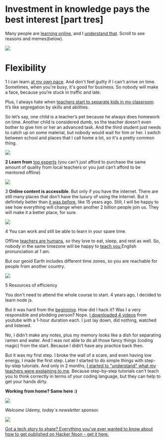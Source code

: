 
# Investment in knowledge pays the best interest [part tres]

Many people are [learning online](h), and I [understand that](https://hackernoon.com/tagged/future). Scroll to see reasons and memes(below).

![](https://gitlab.com/hackernoon/creative/-/raw/master/newsletters/memes/2020/november/21.11/three.png)

# Flexibility

1 I can learn [at my own pace](https://hackernoon.com/tagged/self-improvement). And don't feel guilty if I can't arrive on time. Sometimes, when you're busy, it's good for business. So nobody will make a face, because you’re stuck in traffic and late. 

Plus, I always hate when [teachers start to separate kids in my classroom](https://hackernoon.com/digitizing-learning-and-updating-classrooms-cs7g3yc4). It’s like segregation by skills and abilities.

So let’s say, one child is a teacher’s pet because he always does homework on time. Another child is considered dumb, so the teacher doesn’t even bother to give him or her an advanced task. And the third student just needs to catch up on some material, but nobody would wait for him or her. I switch between school and places that I call home a lot, so it's a pretty common thing.

![](https://gitlab.com/hackernoon/creative/-/raw/master/newsletters/memes/2020/november/21.11/five.jpg)

**2 Learn from** [top experts](https://hackernoon.com/episode-30-opening-the-css-box-and-practices-41858d77479f) (you can't just afford to purchase the same amount of quality from local teachers or you just can’t afford to be mentored offline)

![](https://gitlab.com/hackernoon/creative/-/raw/master/newsletters/memes/2020/november/21.11/six.jpg)

3  **Online content is accessible**. But only if you have the internet. There are still many places that don’t have the luxury of using the Internet. But it definitely better than [it was before](https://hackernoon.com/the-online-tech-teaching-hustle-w-udemy-bdad05e49d02), like 15 years ago. Still, I will be happy to see how everything will change when another 2 billion people join us. They will make it a better place, for sure.

![](https://gitlab.com/hackernoon/creative/-/raw/master/newsletters/memes/2020/november/21.11/two.jpg)

4 You can work and still be able to learn in your spare time. 

Offline [teachers are humans](https://hackernoon.com/the-online-tech-teaching-hustle-race-to-the-top-search-result-b8c7ef0d448b), so they love to eat, sleep, and rest as well. So, nobody in the same timezone will be happy to [teach you ](https://hackernoon.com/learn-java-with-these-mobile-apps-k9h35iu) English pronunciation at 1 am. 

But our geoid Earth includes different time zones, so you are reachable for people from another country.

![](https://gitlab.com/hackernoon/creative/-/raw/master/newsletters/memes/2020/november/21.11/four.jpeg)

5 Resources of efficiency

You don't need to attend the whole course to start. 4 years ago, I decided to learn node js.

But it was hard from the [beginning](https://hackernoon.com/fast-and-asynchronous-accelerate-your-requests-using-pythons-asyncio-xk5j3y6h). How did I hack it? Was I a very responsible and plodding person? Nope. [I downloaded 4 videos](https://hackernoon.com/learning-the-basics-of-mongodb-by-writing-a-user-registration-api-pg6k3ynu) from youtube with a 1-hour duration each. I just lay down, did nothing, watched and listened.

No, I didn't make any notes, plus my memory looks like a dish for separating ramen and water. And I was not able to do all those fancy things (coding magic) from the start. Because I didn’t have any practice back then.

But it was my first step. I broke the wall of a scare, and even having low energy, I made the first step. Later I started to do simple things with step-by-step tutorials. And only in 2 months, [I started to "understand" what my teachers were explaining to me](https://hackernoon.com/how-covid-19-may-forever-change-the-way-professors-teach-8keh328c). Because step-by-step tutorials can't teach you to think correctly in terms of your coding language, but they can help to get your hands dirty.

**Working from home? Same here :)**

![](https://gitlab.com/hackernoon/creative/-/raw/master/newsletters/memes/2020/november/21.11/one.jpeg)

*Welcome Udemy, today`s newsletter sponsor.*

![](https://gitlab.com/hackernoon/creative/-/raw/master/newsletters/memes/2020/november/21.11/seven.jpg) 

[Got a tech story to share? Everything you've ever wanted to know about how to get published on Hacker Noon - get it here.](https://hackernoon.com/how-to-get-published-on-hacker-noon-a-step-by-step-guide-zcp36rz) 
 












  












  